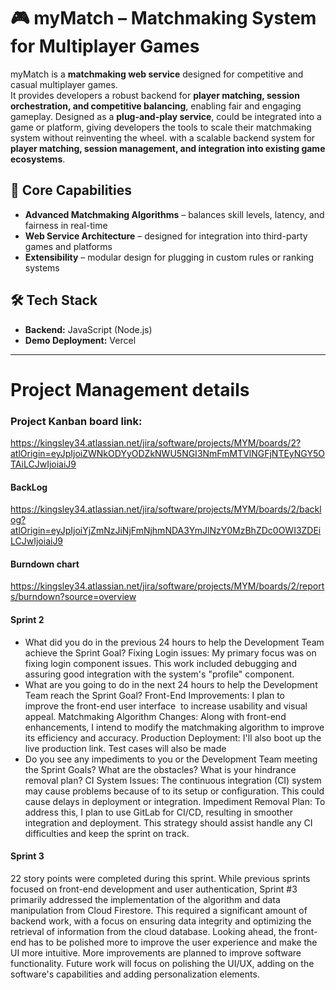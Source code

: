 # 🎮 myMatch –  Matchmaking System for Multiplayer Games

myMatch is a **matchmaking web service** designed for competitive and casual multiplayer games.  
It provides developers a robust backend for **player matching, session orchestration, and competitive balancing**, enabling fair and engaging gameplay. Designed as a **plug-and-play service**, could be integrated into a game or platform, giving developers the tools to scale their matchmaking system without reinventing the wheel. with a scalable backend system for **player matching, session management, and integration into existing game ecosystems**.

## 🚀 Core Capabilities
- **Advanced Matchmaking Algorithms** – balances skill levels, latency, and fairness in real-time  
- **Web Service Architecture** – designed for integration into third-party games and platforms  
- **Extensibility** – modular design for plugging in custom rules or ranking systems  

## 🛠️ Tech Stack
- **Backend:** JavaScript (Node.js)  
- **Demo Deployment:** Vercel  
---
# Project Management details

### Project Kanban board link:
https://kingsley34.atlassian.net/jira/software/projects/MYM/boards/2?atlOrigin=eyJpIjoiZWNkODYyODZkNWU5NGI3NmFmMTVlNGFjNTEyNGY5OTAiLCJwIjoiaiJ9

#### BackLog
 https://kingsley34.atlassian.net/jira/software/projects/MYM/boards/2/backlog?atlOrigin=eyJpIjoiYjZmNzJiNjFmNjhmNDA3YmJlNzY0MzBhZDc0OWI3ZDEiLCJwIjoiaiJ9

#### Burndown chart
https://kingsley34.atlassian.net/jira/software/projects/MYM/boards/2/reports/burndown?source=overview


#### Sprint 2
* What did you do in the previous 24 hours to help the Development Team achieve the Sprint Goal?
Fixing Login issues: My primary focus was on fixing login component issues. This work included debugging and assuring good integration with the system's "profile" component.
* What are you going to do in the next 24 hours to help the Development Team reach the Sprint Goal?
Front-End Improvements: I plan to improve the front-end user interface  to increase usability and visual appeal.
Matchmaking Algorithm Changes: Along with front-end enhancements, I intend to modify the matchmaking algorithm to improve its efficiency and accuracy.
Production Deployment: I'll also boot up the live production link. Test cases will also be made
* Do you see any impediments to you or the Development Team meeting the Sprint Goals? What are the obstacles? What is your hindrance removal plan?
CI System Issues: The continuous integration (CI) system may cause problems because of to its setup or configuration. This could cause delays in deployment or integration.
Impediment Removal Plan: To address this, I plan to use GitLab for CI/CD, resulting in smoother integration and deployment. This strategy should assist handle any CI difficulties and keep the sprint on track.

#### Sprint 3
22 story points were completed during this sprint. While previous sprints focused on front-end development and user authentication, Sprint #3 primarily addressed the implementation of the algorithm and data manipulation from Cloud Firestore. This required a significant amount of backend work, with a focus on ensuring data integrity and optimizing the retrieval of information from the cloud database.
Looking ahead, the front-end has to be polished more to improve the user experience and make the UI more intuitive. More improvements are planned to improve software functionality. Future work will focus on polishing the UI/UX, adding on the software's capabilities and adding personalization elements.
